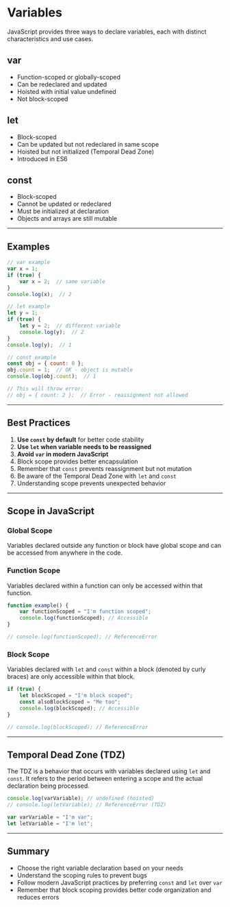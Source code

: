 # Variables

JavaScript provides three ways to declare variables, each with distinct characteristics and use cases.

## var

- Function-scoped or globally-scoped
- Can be redeclared and updated
- Hoisted with initial value undefined
- Not block-scoped

## let

- Block-scoped
- Can be updated but not redeclared in same scope
- Hoisted but not initialized (Temporal Dead Zone)
- Introduced in ES6

## const

- Block-scoped
- Cannot be updated or redeclared
- Must be initialized at declaration
- Objects and arrays are still mutable

---

## Examples

```javascript
// var example
var x = 1;
if (true) {
    var x = 2;  // same variable
}
console.log(x);  // 2

// let example
let y = 1;
if (true) {
    let y = 2;  // different variable
    console.log(y);  // 2
}
console.log(y);  // 1

// const example
const obj = { count: 0 };
obj.count = 1;  // OK - object is mutable
console.log(obj.count);  // 1

// This will throw error:
// obj = { count: 2 };  // Error - reassignment not allowed
```

---

## Best Practices

1. **Use `const` by default** for better code stability
2. **Use `let` when variable needs to be reassigned**
3. **Avoid `var` in modern JavaScript**
4. Block scope provides better encapsulation
5. Remember that `const` prevents reassignment but not mutation
6. Be aware of the Temporal Dead Zone with `let` and `const`
7. Understanding scope prevents unexpected behavior

---

## Scope in JavaScript

### Global Scope
Variables declared outside any function or block have global scope and can be accessed from anywhere in the code.

### Function Scope
Variables declared within a function can only be accessed within that function.

```javascript
function example() {
    var functionScoped = "I'm function scoped";
    console.log(functionScoped); // Accessible
}

// console.log(functionScoped); // ReferenceError
```

### Block Scope
Variables declared with `let` and `const` within a block (denoted by curly braces) are only accessible within that block.

```javascript
if (true) {
    let blockScoped = "I'm block scoped";
    const alsoBlockScoped = "Me too";
    console.log(blockScoped); // Accessible
}

// console.log(blockScoped); // ReferenceError
```

---

## Temporal Dead Zone (TDZ)

The TDZ is a behavior that occurs with variables declared using `let` and `const`. It refers to the period between entering a scope and the actual declaration being processed.

```javascript
console.log(varVariable); // undefined (hoisted)
// console.log(letVariable); // ReferenceError (TDZ)

var varVariable = "I'm var";
let letVariable = "I'm let";
```

---

## Summary

- Choose the right variable declaration based on your needs
- Understand the scoping rules to prevent bugs
- Follow modern JavaScript practices by preferring `const` and `let` over `var`
- Remember that block scoping provides better code organization and reduces errors
